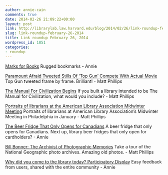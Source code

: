 ```yaml
---
author: annie-cain
comments: true
date: 2014-02-26 21:09:22+00:00
layout: post
link: http://librarylab.law.harvard.edu/blog/2014/02/26/link-roundup-february-26-2014/
slug: link-roundup-february-26-2014
title: Link roundup February 26, 2014
wordpress_id: 1851
categories:
- roundup
---
```


[Marks for Books](http://colossalshop.com/products/marks-for-books)
Rugged bookmarks - Annie

[Paramount Afraid Tweeted Stills Of ‘Top Gun’ Compete With Actual Movie](http://techcrunch.com/2014/02/25/paramount-afraid-tweeted-stills-of-top-gun-compete-with-actual-movie/)
Top Gun tweeted frame by frame. Brilliant! - Matt Phillips

[The Manual For Civilization Begins](http://blog.longnow.org/02014/02/06/manual-for-civilization-begins/)
If you built a library intended to be The Manual for Civilization, what would you include?  - Matt Phillips

[Portraits of librarians at the American Library Association Midwinter Meeting](http://www.slate.com/blogs/behold/2014/02/11/kyle_cassidy_photographs_librarians_at_the_american_library_association.html)
Portraits of librarians at American Library Association’s Midwinter Meeting in Philadelphia in January - Matt Phillips

[The Beer Fridge That Only Opens for Canadians](http://mentalfloss.com/article/55100/beer-fridge-only-opens-canadians-back)
A beer fridge that only opens for Canadians. Next up, library beer fridges that only open for cardholders? - Annie

[Bill Bonner: The Archivist of Photographic Memories](http://proof.nationalgeographic.com/2014/01/27/the-archivist/)
Take a tour of the National Geographic photo archives. Amazing old photos. - Matt Phillips

[Why did you come to the library today? Participatory Display](http://shelfcheck.blogspot.com/2014/02/why-did-you-come-to-library-today.html)
Easy feedback from users, shared with the entire community - Annie
